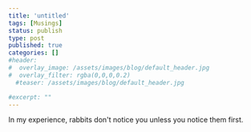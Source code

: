 ```yaml
---
title: 'untitled'
tags: [Musings]
status: publish
type: post
published: true
categories: []
#header:
#  overlay_image: /assets/images/blog/default_header.jpg
#  overlay_filter: rgba(0,0,0,0.2)
  #teaser: /assets/images/blog/default_header.jpg

#excerpt: ""
---
```

In my experience, rabbits don't notice you unless you notice them first.
